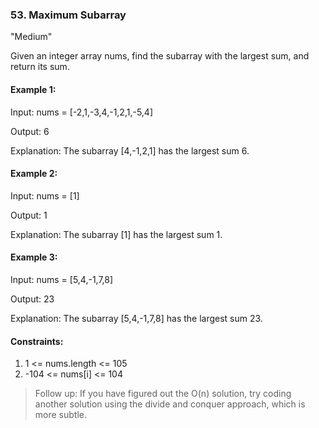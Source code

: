 ### 53. Maximum Subarray
"Medium"

Given an integer array nums, find the subarray with the largest sum, and return its sum.

#### Example 1:

Input: nums = [-2,1,-3,4,-1,2,1,-5,4]

Output: 6

Explanation: The subarray [4,-1,2,1] has the largest sum 6.

#### Example 2:

Input: nums = [1]

Output: 1

Explanation: The subarray [1] has the largest sum 1.

#### Example 3:

Input: nums = [5,4,-1,7,8]

Output: 23

Explanation: The subarray [5,4,-1,7,8] has the largest sum 23.

#### Constraints:
1. 1 <= nums.length <= 105
2. -104 <= nums[i] <= 104

> Follow up: If you have figured out the O(n) solution, try coding another solution using the divide and conquer approach, which is more subtle.
